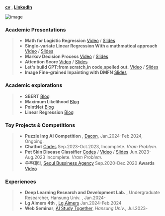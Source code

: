 [__cv__](https://acrobat.adobe.com/id/urn:aaid:sc:AP:41cdc893-2159-4435-9bab-173004102aba) , [__LinkedIn__](https://www.linkedin.com/in/%ED%98%84%EC%88%98-%EC%8B%A0-7412b7253/)

![image](https://github.com/ShinHyun-soo/ShinHyun-soo/assets/69250097/2dedc676-0e76-4af1-b781-b43a7379447c)


### Academic Presentations

> * __Math for Logistic Regression__ [Video](https://hansung.webex.com/hansung/ldr.php?RCID=aa1050a678baff365b5d21b36d5fbe37) / [Slides](https://acrobat.adobe.com/id/urn:aaid:sc:AP:0bef3ea1-16a2-4ab2-9ec6-9ce7e111afca) 
> * __Single-variate Linear Regression With a mathmatical approach__ [Video](https://hansung.webex.com/hansung/ldr.php?RCID=0afae573ce6ceb63c3ae25d65833e82a) / [Slides](https://acrobat.adobe.com/id/urn:aaid:sc:AP:fbc86a55-e629-4e95-b080-85ca017597f2) 
> * __Markov Decision Process__  [Video](https://hansung.webex.com/hansung/ldr.php?RCID=92d2534d78c37dfb526ff83d6904e7ad) / [Slides](https://acrobat.adobe.com/id/urn:aaid:sc:AP:2fa23830-f414-4b4d-8fbb-baf7f016818e) 
> * __Attention Score__  [Video](https://hansung.webex.com/hansung/ldr.php?RCID=80011d2126fbcea39ab1300cfca1e1ab) / [Slides](https://acrobat.adobe.com/id/urn:aaid:sc:AP:61b0273e-a310-443d-a279-0f11f0c4ba16) 
> * __Let's build GPT:from scratch,in code,spelled out.__ [Video](https://hansung.webex.com/hansung/ldr.php?RCID=80011d2126fbcea39ab1300cfca1e1ab) / [Slides](https://acrobat.adobe.com/id/urn:aaid:sc:AP:8ba50a2e-7403-4e4b-a51e-697a80c87ac2)
> * __Image Fine-grained Inpainting with DMFN__ [Slides](https://acrobat.adobe.com/id/urn:aaid:sc:AP:38b24dc3-6265-46a7-94b0-6b33c4dac070)

### Academic explorations

> * __SBERT__ [Blog](https://shinhyun-soo.github.io/sbert/)
> * __Maximum Likelihood__ [Blog](https://shinhyun-soo.github.io/Maximum-Likelihood/)
> * __PointNet__ [Blog](https://shinhyun-soo.github.io/PointNet/)
> * __Linear Regression__ [Blog](https://shinhyun-soo.github.io/Linear-Regression/)
 
### Toy Projects & Competitions

> * __Puzzle Img AI Competition__ , [Dacon](https://dacon.io/competitions/official/236207/overview/description), Jan.2024-Feb.2024, Ongoing.
> * __Chatbot__ [Codes](https://github.com/ShinHyun-soo/chatbot/) Sep.2023-Oct.2023, Incomplete. _Vram Problem._
> * __Pet Skin Disease Classifier__  [Codes](https://github.com/ShinHyun-soo/pet-skin-disease-classifier) / [Video](https://hansung.webex.com/hansung/ldr.php?RCID=f90b10eca0290af39d4878a86380f652) / [Slides](https://acrobat.adobe.com/id/urn:aaid:sc:AP:5cbc4f09-8510-47c7-9ea6-4e8344bee5d4) Jun.2023-Aug.2023 Incomplete. _Vram Problem._
> * __우주대타__, [Seoul Bussiness Agency](https://www.sba.seoul.kr) Sep.2020-Dec.2020 __Awards__ [Video](https://drive.google.com/file/d/1LRMjRO4s6z9x9fUKl_8qzcrjydZcWiop/view?usp=drive_link) 


### Experiences

> * __Deep Learning Research and Development Lab.__ , Undergraduate Researcher, Hansung Univ. , Jan.2024-
> * __Lg Aimers 4th__ , [Lg Aimers](https://www.lgaimers.ai/) Jan.2024-Feb.2024
> * __Web Seminar__, [AI Study Together](https://sites.google.com/hansung.ac.kr/ai-study-scheduler/%ED%99%88), _Hansung Univ._, Jul.2023- 
  

